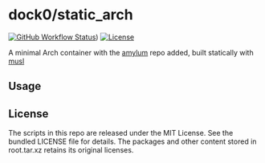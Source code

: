 dock0/static_arch
=======

[![GitHub Workflow Status](https://img.shields.io/github/workflow/status/dock0/static_arch/Build)](https://github.com/dock0/static_arch/actions))
[![License](https://img.shields.io/github/license/dock0/static_arch)](https://github.com/dock0/static_arch/blob/master/LICENSE)

A minimal Arch container with the [amylum](https://github.com/amylum/repo) repo added, built statically with [musl](http://www.musl-libc.org/)

## Usage

## License

The scripts in this repo are released under the MIT License. See the bundled LICENSE file for details. The packages and other content stored in root.tar.xz retains its original licenses.

